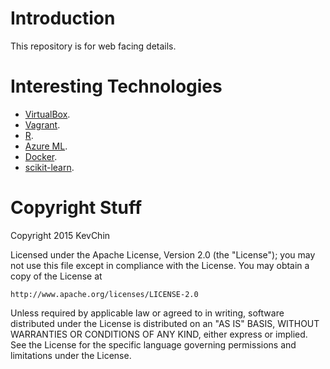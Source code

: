 # Introduction

This repository is for web facing details.

# Interesting Technologies

* [VirtualBox](https://www.virtualbox.org/wiki/Downloads).
* [Vagrant](http://www.vagrantup.com/downloads.html).
* [R](http://www.r-project.org/).
* [Azure ML](http://azure.microsoft.com/en-us/services/machine-learning/).
* [Docker](https://hub.docker.com/).
* [scikit-learn](http://scikit-learn.org/stable/).



# Copyright Stuff
Copyright 2015 KevChin

Licensed under the Apache License, Version 2.0 (the "License");
you may not use this file except in compliance with the License.
You may obtain a copy of the License at

    http://www.apache.org/licenses/LICENSE-2.0

Unless required by applicable law or agreed to in writing, software
distributed under the License is distributed on an "AS IS" BASIS,
WITHOUT WARRANTIES OR CONDITIONS OF ANY KIND, either express or implied.
See the License for the specific language governing permissions and
limitations under the License.
